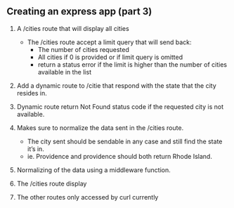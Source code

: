 ## Creating an express app (part 3)

1. A /cities route that will display all cities
    - The /cities route accept a limit query that will send back:
      - The number of cities requested
      - All cities if 0 is provided or if limit query is omitted
      -  return a status error if the limit is higher than the number of cities available in the list

3. Add a dynamic route to /citie that respond with the state that the city resides in.

4. Dynamic route return Not Found status code if the requested city is not available.

5. Makes sure to normalize the data sent in the /cities route. 
   - The city sent should be sendable in any case and still find the state it’s in. 
   - ie. Providence and providence should both return Rhode Island.

6. Normalizing of the data using a middleware function.

7. The /cities route display 

8. The other routes only accessed by curl currently
